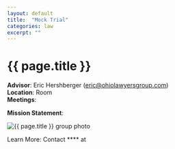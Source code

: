 ```yaml
---
layout: default
title:  "Mock Trial"
categories: law
excerpt: ""
---
```


# {{ page.title }}

**Advisor**: Eric Hershberger (<eric@ohiolawyersgroup.com>)
<br/>**Location**: Room 
<br/>**Meetings**: 

**Mission Statement**: 

<img src="{{ site.baseurl }}/images/clubs/{{ page.title }}.jpg" alt="{{ page.title }} group photo"/>

Learn More: Contact **** at
